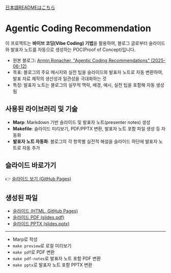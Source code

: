 [日本語READMEはこちら](./README.ja.md) 

# Agentic Coding Recommendation

이 프로젝트는 **바이브 코딩(Vibe Coding) 기법**을 활용하여, 블로그 글로부터 슬라이드와 발표자 노트를 자동으로 생성하는 POC(Proof of Concept)입니다.

- 원본 블로그: [Armin Ronacher, "Agentic Coding Recommendations" (2025-06-12)](https://lucumr.pocoo.org/2025/6/12/agentic-coding/)
- 목표: 블로그의 주요 메시지와 실전 팁을 슬라이드와 발표자 노트로 자동 변환하여, 발표 자료 제작의 생산성과 일관성을 극대화하는 것
- 특징: 발표자 노트는 블로그의 실무적 맥락, 배경, 예시, 실전 팁을 포함해 자동 생성됨

## 사용된 라이브러리 및 기술

- **Marp**: Markdown 기반 슬라이드 및 발표자 노트(presenter notes) 생성
- **Makefile**: 슬라이드 미리보기, PDF/PPTX 변환, 발표자 노트 포함 파일 생성 등 자동화
- **발표자 노트 자동화**: 블로그의 각 항목별 실전적 해설을 슬라이드 하단에 발표자 노트로 자동 추가

## 슬라이드 바로가기

👉 [슬라이드 보기 (GitHub Pages)](https://roboco-io.github.io/agentic-coding-recommendation/slides.html)

## 생성된 파일

- [슬라이드 (HTML, GitHub Pages)](https://roboco-io.github.io/agentic-coding-recommendation/slides.html)
- [슬라이드 PDF (slides.pdf)](./slides.pdf)
- [슬라이드 PPTX (slides.pptx)](./slides.pptx)

---

- Marp로 작성
- `make preview`로 로컬 미리보기
- `make pdf`로 PDF 변환
- `make pdf-notes`로 발표자 노트 포함 PDF 변환
- `make pptx`로 발표자 노트 포함 PPTX 변환

